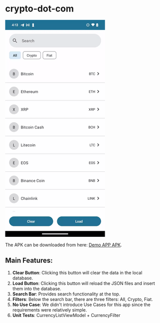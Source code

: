 # crypto-dot-com

<img src = "screenshot/demo.gif"/>

The APK can be downloaded from here: [Demo APP APK](screenshot/app-debug.apk).

## Main Features:

1. **Clear Button**: Clicking this button will clear the data in the local database.
2. **Load Button**: Clicking this button will reload the JSON files and insert them into the database.
3. **Search Bar**: Provides search functionality at the top.
4. **Filters**: Below the search bar, there are three filters: All, Crypto, Fiat.
5. **No Use Case**: We didn't introduce Use Cases for this app since the requirements were relatively simple.
6. **Unit Tests**: CurrencyListViewModel + CurrencyFilter
